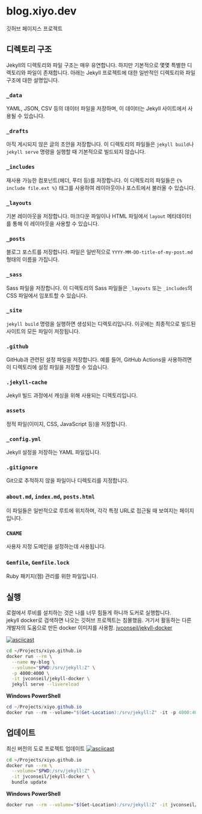 # blog.xiyo.dev
깃허브 페이지스 프로젝트

## 디렉토리 구조
Jekyll의 디렉토리와 파일 구조는 매우 유연합니다. 하지만 기본적으로 몇몇 특별한 디렉토리와 파일이 존재합니다. 아래는 Jekyll 프로젝트에 대한 일반적인 디렉토리와 파일 구조에 대한 설명입니다.

### `_data`
YAML, JSON, CSV 등의 데이터 파일을 저장하며, 이 데이터는 Jekyll 사이트에서 사용될 수 있습니다.

### `_drafts`
아직 게시되지 않은 글의 초안을 저장합니다. 이 디렉토리의 파일들은 `jekyll build`나 `jekyll serve` 명령을 실행할 때 기본적으로 빌드되지 않습니다.

### `_includes`
재사용 가능한 컴포넌트(헤더, 푸터 등)를 저장합니다. 이 디렉토리의 파일들은 `{% include file.ext %}` 태그를 사용하여 레이아웃이나 포스트에서 불러올 수 있습니다.

### `_layouts`
기본 레이아웃을 저장합니다. 마크다운 파일이나 HTML 파일에서 `layout` 메타데이터를 통해 이 레이아웃을 사용할 수 있습니다.

### `_posts`
블로그 포스트를 저장합니다. 파일은 일반적으로 `YYYY-MM-DD-title-of-my-post.md` 형태의 이름을 가집니다.

### `_sass`
Sass 파일을 저장합니다. 이 디렉토리의 Sass 파일들은 `_layouts` 또는 `_includes`의 CSS 파일에서 임포트할 수 있습니다.

### `_site`
`jekyll build` 명령을 실행하면 생성되는 디렉토리입니다. 이곳에는 최종적으로 빌드된 사이트의 모든 파일이 저장됩니다.

### `.github`
GitHub과 관련된 설정 파일을 저장합니다. 예를 들어, GitHub Actions을 사용하려면 이 디렉토리에 설정 파일을 저장할 수 있습니다.

### `.jekyll-cache`
Jekyll 빌드 과정에서 캐싱을 위해 사용되는 디렉토리입니다.

### `assets`
정적 파일(이미지, CSS, JavaScript 등)을 저장합니다.

### `_config.yml`
Jekyll 설정을 저장하는 YAML 파일입니다.

### `.gitignore`
Git으로 추적하지 않을 파일이나 디렉토리를 지정합니다.

### `about.md`, `index.md`, `posts.html`
이 파일들은 일반적으로 루트에 위치하며, 각각 특정 URL로 접근될 때 보여지는 페이지입니다.

### `CNAME`
사용자 지정 도메인을 설정하는데 사용됩니다.

### `Gemfile`, `Gemfile.lock`
Ruby 패키지(젬) 관리를 위한 파일입니다.



## 실행
로컬에서 루비를 설치하는 것은 나를 너무 힘들게 하니까 도커로 실행합니다.  
jekyll docker로 검색하면 나오는 깃허브 프로젝트는 침몰했음.
거기서 활동하는 다른 개발자의 도움으로 만든 docker 이미지를 사용함.
[jvconseil/jekyll-docker](https://hub.docker.com/r/jvconseil/jekyll-docker)

[![asciicast](https://asciinema.xiyo.dev/a/11.svg)](https://asciinema.xiyo.dev/a/11)
```sh
cd ~/Projects/xiyo.github.io
docker run --rm \
  --name my-blog \
  --volume="$PWD:/srv/jekyll:Z" \
  -p 4000:4000 \
  -it jvconseil/jekyll-docker \
  jekyll serve --livereload
```

__Windows PowerShell__
```powershell
cd ~/Projects/xiyo.github.io
docker run --rm --volume="$(Get-Location):/srv/jekyll:Z" -it -p 4000:4000 jvconseil/jekyll-docker jekyll serve --livereload
```

## 업데이트
최신 버전의 도로 프로젝트 업데이트
[![asciicast](https://asciinema.xiyo.dev/a/10.svg)](https://asciinema.xiyo.dev/a/10)
```sh
cd ~/Projects/xiyo.github.io
docker run --rm \
  --volume="$PWD:/srv/jekyll:Z" \
  -it jvconseil/jekyll-docker \
  bundle update
```

__Windows PowerShell__
```sh
docker run --rm --volume="$(Get-Location):/srv/jekyll:Z" -it jvconseil/jekyll-docker bundle  lock --add-platform x86_64-linux
```
